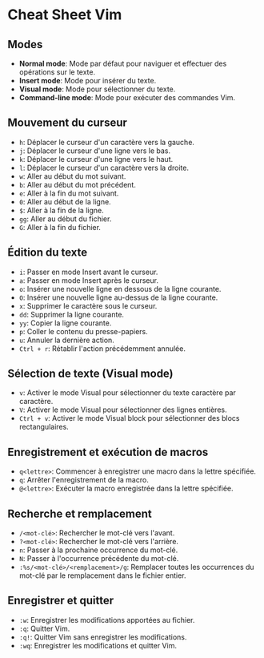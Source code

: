 # Cheat Sheet Vim

## Modes

- **Normal mode**: Mode par défaut pour naviguer et effectuer des opérations sur le texte.
- **Insert mode**: Mode pour insérer du texte.
- **Visual mode**: Mode pour sélectionner du texte.
- **Command-line mode**: Mode pour exécuter des commandes Vim.

## Mouvement du curseur

- `h`: Déplacer le curseur d'un caractère vers la gauche.
- `j`: Déplacer le curseur d'une ligne vers le bas.
- `k`: Déplacer le curseur d'une ligne vers le haut.
- `l`: Déplacer le curseur d'un caractère vers la droite.
- `w`: Aller au début du mot suivant.
- `b`: Aller au début du mot précédent.
- `e`: Aller à la fin du mot suivant.
- `0`: Aller au début de la ligne.
- `$`: Aller à la fin de la ligne.
- `gg`: Aller au début du fichier.
- `G`: Aller à la fin du fichier.

## Édition du texte

- `i`: Passer en mode Insert avant le curseur.
- `a`: Passer en mode Insert après le curseur.
- `o`: Insérer une nouvelle ligne en dessous de la ligne courante.
- `O`: Insérer une nouvelle ligne au-dessus de la ligne courante.
- `x`: Supprimer le caractère sous le curseur.
- `dd`: Supprimer la ligne courante.
- `yy`: Copier la ligne courante.
- `p`: Coller le contenu du presse-papiers.
- `u`: Annuler la dernière action.
- `Ctrl + r`: Rétablir l'action précédemment annulée.

## Sélection de texte (Visual mode)

- `v`: Activer le mode Visual pour sélectionner du texte caractère par caractère.
- `V`: Activer le mode Visual pour sélectionner des lignes entières.
- `Ctrl + v`: Activer le mode Visual block pour sélectionner des blocs rectangulaires.

## Enregistrement et exécution de macros

- `q<lettre>`: Commencer à enregistrer une macro dans la lettre spécifiée.
- `q`: Arrêter l'enregistrement de la macro.
- `@<lettre>`: Exécuter la macro enregistrée dans la lettre spécifiée.

## Recherche et remplacement

- `/<mot-clé>`: Rechercher le mot-clé vers l'avant.
- `?<mot-clé>`: Rechercher le mot-clé vers l'arrière.
- `n`: Passer à la prochaine occurrence du mot-clé.
- `N`: Passer à l'occurrence précédente du mot-clé.
- `:%s/<mot-clé>/<remplacement>/g`: Remplacer toutes les occurrences du mot-clé par le remplacement dans le fichier entier.

## Enregistrer et quitter

- `:w`: Enregistrer les modifications apportées au fichier.
- `:q`: Quitter Vim.
- `:q!`: Quitter Vim sans enregistrer les modifications.
- `:wq`: Enregistrer les modifications et quitter Vim.
